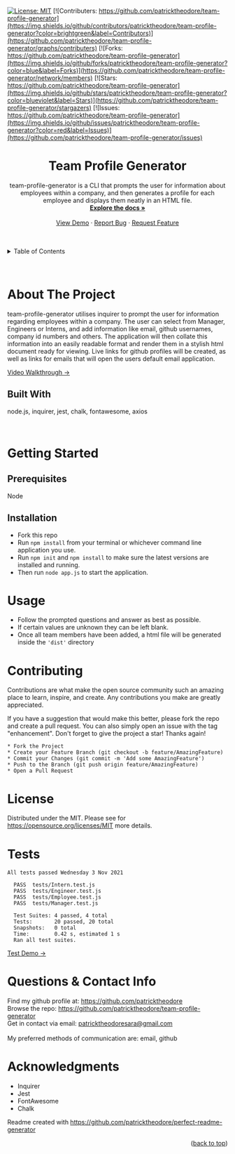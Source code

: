  
  [![License: MIT](https://img.shields.io/badge/License-MIT-yellow.svg)](https://opensource.org/licenses/MIT)
  [![Contributers: https://github.com/patricktheodore/team-profile-generator](https://img.shields.io/github/contributors/patricktheodore/team-profile-generator?color=brightgreen&label=Contributors)](https://github.com/patricktheodore/team-profile-generator/graphs/contributers) 
  [![Forks: https://github.com/patricktheodore/team-profile-generator](https://img.shields.io/github/forks/patricktheodore/team-profile-generator?color=blue&label=Forks)](https://github.com/patricktheodore/team-profile-generator/network/members) 
  [![Stars: https://github.com/patricktheodore/team-profile-generator](https://img.shields.io/github/stars/patricktheodore/team-profile-generator?color=blueviolet&label=Stars)](https://github.com/patricktheodore/team-profile-generator/stargazers)
  [![Issues: https://github.com/patricktheodore/team-profile-generator](https://img.shields.io/github/issues/patricktheodore/team-profile-generator?color=red&label=Issues)](https://github.com/patricktheodore/team-profile-generator/issues)

  <h1 align="center">Team Profile Generator</h3>
  
  <div>
    <p align="center">
      team-profile-generator is a CLI that prompts the user for information about employees within a company, and then generates a profile for each employee and displays them neatly in an HTML file. 
      <br />
      <a href="https://github.com/patricktheodore/team-profile-generator"><strong>Explore the docs »</strong></a>
      <br />
      <br />
      <a href="https://github.com/patricktheodore/team-profile-generator">View Demo</a>
      ·
      <a href="https://github.com/patricktheodore/team-profile-generator/issues">Report Bug</a>
      ·
      <a href="https://github.com/patricktheodore/team-profile-generator/issues">Request Feature</a>
    </p>
  </div>

  <br />
  <br />
  
  <!-- TABLE OF CONTENTS -->
  <details>
    <summary>Table of Contents</summary>
    <ul>
      <li>
        <a href="#about-the-project">About The Project</a>
        <ul>
          <li><a href="#built-with">Built With</a></li>
        </ul>
      </li>
      <li>
        <a href="#getting-started">Getting Started</a>
        <ul>
          <li><a href="#prerequisites">Prerequisites</a></li>
          <li><a href="#installation">Installation</a></li>
        </ul>
      </li>
      <li><a href="#usage">Usage</a></li>
      <li><a href="#contributing">Contributing</a></li>
      <li><a href="#license">License</a></li>
      <li><a href="#contact">Contact</a></li>
      <li><a href="#acknowledgments">Acknowledgments</a></li>
    </ul>
  </details>

  <br />
  <br />
  
  
  
  <!-- ABOUT THE PROJECT -->
  # About The Project
  team-profile-generator utilises inquirer to prompt the user for information regarding employees within a company. The user can select from Manager, Engineers or Interns, and add information like email, github usernames, company id numbers and others. The application will then collate this information into an easily readable format and render them in a stylish html document ready for viewing. Live links for github profiles will be created, as well as links for emails that will open the users default email application. 

<a href="https://watch.screencastify.com/v/u4SskyhsCsSwuCEzHvAf">Video Walkthrough -></a>

  
  ## Built With
  node.js, inquirer, jest, chalk, fontawesome, axios


  
  
  <!-- GETTING STARTED -->
  <br />

  # Getting Started

  
  ## Prerequisites
  Node
  
  ## Installation
  * Fork this repo
  * Run <code>npm install</code> from your terminal or whichever command line application you use.
  * Run <code>npm init</code> and <code>npm install</code> to make sure the latest versions are installed and running. 
  * Then run <code>node app.js</code> to start the application.

  
  <!-- USAGE EXAMPLES -->
  # Usage
  * Follow the prompted questions and answer as best as possible. 
  * If certain values are unknown they can be left blank. 
  * Once all team members have been added, a html file will be generated inside the <code>'dist'</code> directory
  
  
  <!-- CONTRIBUTING -->
  # Contributing
  Contributions are what make the open source community such an amazing place to learn, inspire, and create. Any contributions you make are greatly appreciated.
    
  If you have a suggestion that would make this better, please fork the repo and create a pull request. You can also simply open an issue with the tag "enhancement". Don't forget to give the project a star! Thanks again!
    
    * Fork the Project
    * Create your Feature Branch (git checkout -b feature/AmazingFeature)
    * Commit your Changes (git commit -m 'Add some AmazingFeature')
    * Push to the Branch (git push origin feature/AmazingFeature)
    * Open a Pull Request
  
  
  <!-- LICENSE -->
  # License
  Distributed under the MIT. Please see for https://opensource.org/licenses/MIT more details. 

  
  <!-- TEST -->
  # Tests
  	All tests passed Wednesday 3 Nov 2021
	  
      PASS  tests/Intern.test.js
      PASS  tests/Engineer.test.js
      PASS  tests/Employee.test.js
      PASS  tests/Manager.test.js

      Test Suites: 4 passed, 4 total
      Tests:       20 passed, 20 total
      Snapshots:   0 total
      Time:        0.42 s, estimated 1 s
      Ran all test suites.

<a href="https://watch.screencastify.com/v/ALy5tGBVPQaGWIgY6njT">Test Demo -></a>
  
  
  <!-- QUESTIONS & CONTACT -->
  # Questions & Contact Info
  Find my github profile at: https://github.com/patricktheodore </br>
  Browse the repo: https://github.com/patricktheodore/team-profile-generator </br>
  Get in contact via email: patricktheodoresara@gmail.com 
  </br></br>
  My preferred methods of communication are: email, github
  
  
  <!-- ACKNOWLEDGMENTS -->
  # Acknowledgments

  * Inquirer
  * Jest
  * FontAwesome
  * Chalk
  
Readme created with https://github.com/patricktheodore/perfect-readme-generator
  
  <p align="right">(<a href="#top">back to top</a>)</p>  

